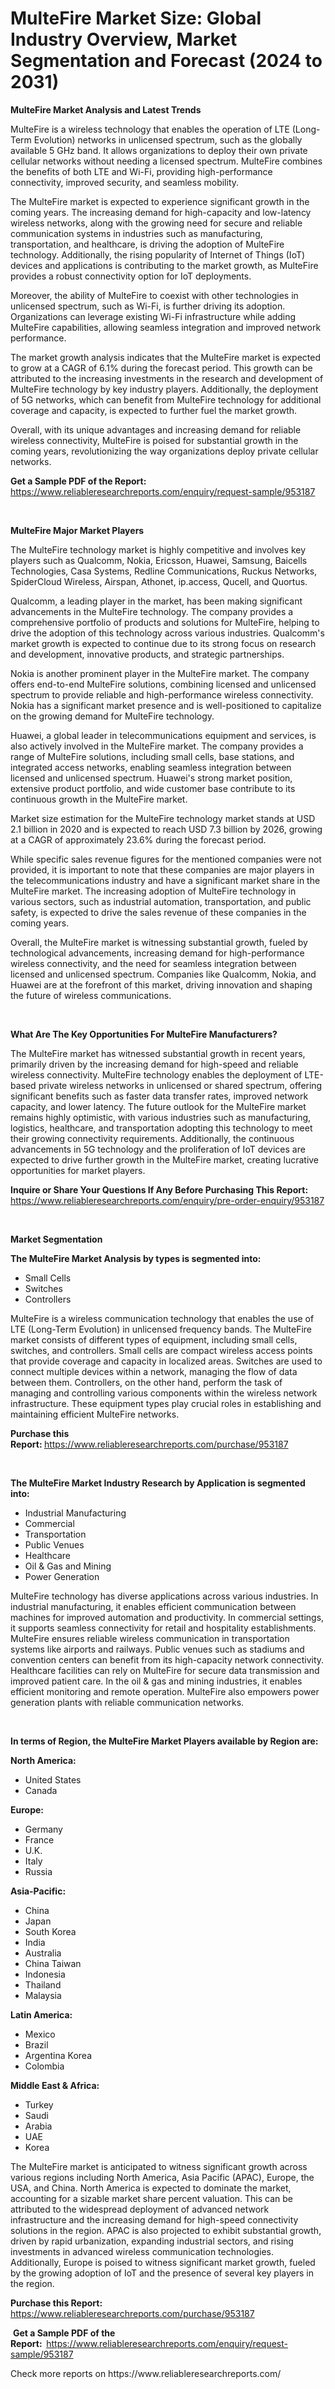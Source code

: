 <p><h1>MulteFire Market Size: Global Industry Overview, Market Segmentation and Forecast (2024 to 2031)</h1></p><p><strong>MulteFire Market Analysis and Latest Trends</strong></p>
<p><p>MulteFire is a wireless technology that enables the operation of LTE (Long-Term Evolution) networks in unlicensed spectrum, such as the globally available 5 GHz band. It allows organizations to deploy their own private cellular networks without needing a licensed spectrum. MulteFire combines the benefits of both LTE and Wi-Fi, providing high-performance connectivity, improved security, and seamless mobility.</p><p>The MulteFire market is expected to experience significant growth in the coming years. The increasing demand for high-capacity and low-latency wireless networks, along with the growing need for secure and reliable communication systems in industries such as manufacturing, transportation, and healthcare, is driving the adoption of MulteFire technology. Additionally, the rising popularity of Internet of Things (IoT) devices and applications is contributing to the market growth, as MulteFire provides a robust connectivity option for IoT deployments.</p><p>Moreover, the ability of MulteFire to coexist with other technologies in unlicensed spectrum, such as Wi-Fi, is further driving its adoption. Organizations can leverage existing Wi-Fi infrastructure while adding MulteFire capabilities, allowing seamless integration and improved network performance.</p><p>The market growth analysis indicates that the MulteFire market is expected to grow at a CAGR of 6.1% during the forecast period. This growth can be attributed to the increasing investments in the research and development of MulteFire technology by key industry players. Additionally, the deployment of 5G networks, which can benefit from MulteFire technology for additional coverage and capacity, is expected to further fuel the market growth.</p><p>Overall, with its unique advantages and increasing demand for reliable wireless connectivity, MulteFire is poised for substantial growth in the coming years, revolutionizing the way organizations deploy private cellular networks.</p></p>
<p><strong>Get a Sample PDF of the Report:&nbsp;</strong> <a href="https://www.reliableresearchreports.com/enquiry/request-sample/953187">https://www.reliableresearchreports.com/enquiry/request-sample/953187</a></p>
<p>&nbsp;</p>
<p><strong>MulteFire Major Market Players</strong></p>
<p><p>The MulteFire technology market is highly competitive and involves key players such as Qualcomm, Nokia, Ericsson, Huawei, Samsung, Baicells Technologies, Casa Systems, Redline Communications, Ruckus Networks, SpiderCloud Wireless, Airspan, Athonet, ip.access, Qucell, and Quortus.</p><p>Qualcomm, a leading player in the market, has been making significant advancements in the MulteFire technology. The company provides a comprehensive portfolio of products and solutions for MulteFire, helping to drive the adoption of this technology across various industries. Qualcomm's market growth is expected to continue due to its strong focus on research and development, innovative products, and strategic partnerships.</p><p>Nokia is another prominent player in the MulteFire market. The company offers end-to-end MulteFire solutions, combining licensed and unlicensed spectrum to provide reliable and high-performance wireless connectivity. Nokia has a significant market presence and is well-positioned to capitalize on the growing demand for MulteFire technology.</p><p>Huawei, a global leader in telecommunications equipment and services, is also actively involved in the MulteFire market. The company provides a range of MulteFire solutions, including small cells, base stations, and integrated access networks, enabling seamless integration between licensed and unlicensed spectrum. Huawei's strong market position, extensive product portfolio, and wide customer base contribute to its continuous growth in the MulteFire market.</p><p>Market size estimation for the MulteFire technology market stands at USD 2.1 billion in 2020 and is expected to reach USD 7.3 billion by 2026, growing at a CAGR of approximately 23.6% during the forecast period.</p><p>While specific sales revenue figures for the mentioned companies were not provided, it is important to note that these companies are major players in the telecommunications industry and have a significant market share in the MulteFire market. The increasing adoption of MulteFire technology in various sectors, such as industrial automation, transportation, and public safety, is expected to drive the sales revenue of these companies in the coming years.</p><p>Overall, the MulteFire market is witnessing substantial growth, fueled by technological advancements, increasing demand for high-performance wireless connectivity, and the need for seamless integration between licensed and unlicensed spectrum. Companies like Qualcomm, Nokia, and Huawei are at the forefront of this market, driving innovation and shaping the future of wireless communications.</p></p>
<p>&nbsp;</p>
<p><strong>What Are The Key Opportunities For MulteFire Manufacturers?</strong></p>
<p><p>The MulteFire market has witnessed substantial growth in recent years, primarily driven by the increasing demand for high-speed and reliable wireless connectivity. MulteFire technology enables the deployment of LTE-based private wireless networks in unlicensed or shared spectrum, offering significant benefits such as faster data transfer rates, improved network capacity, and lower latency. The future outlook for the MulteFire market remains highly optimistic, with various industries such as manufacturing, logistics, healthcare, and transportation adopting this technology to meet their growing connectivity requirements. Additionally, the continuous advancements in 5G technology and the proliferation of IoT devices are expected to drive further growth in the MulteFire market, creating lucrative opportunities for market players.</p></p>
<p><strong>Inquire or Share Your Questions If Any Before Purchasing This Report:</strong> <a href="https://www.reliableresearchreports.com/enquiry/pre-order-enquiry/953187">https://www.reliableresearchreports.com/enquiry/pre-order-enquiry/953187</a></p>
<p>&nbsp;</p>
<p><strong>Market Segmentation</strong></p>
<p><strong>The MulteFire Market Analysis by types is segmented into:</strong></p>
<p><ul><li>Small Cells</li><li>Switches</li><li>Controllers</li></ul></p>
<p><p>MulteFire is a wireless communication technology that enables the use of LTE (Long-Term Evolution) in unlicensed frequency bands. The MulteFire market consists of different types of equipment, including small cells, switches, and controllers. Small cells are compact wireless access points that provide coverage and capacity in localized areas. Switches are used to connect multiple devices within a network, managing the flow of data between them. Controllers, on the other hand, perform the task of managing and controlling various components within the wireless network infrastructure. These equipment types play crucial roles in establishing and maintaining efficient MulteFire networks.</p></p>
<p><strong>Purchase this Report:&nbsp;</strong><a href="https://www.reliableresearchreports.com/purchase/953187">https://www.reliableresearchreports.com/purchase/953187</a></p>
<p>&nbsp;</p>
<p><strong>The MulteFire Market Industry Research by Application is segmented into:</strong></p>
<p><ul><li>Industrial Manufacturing</li><li>Commercial</li><li>Transportation</li><li>Public Venues</li><li>Healthcare</li><li>Oil & Gas and Mining</li><li>Power Generation</li></ul></p>
<p><p>MulteFire technology has diverse applications across various industries. In industrial manufacturing, it enables efficient communication between machines for improved automation and productivity. In commercial settings, it supports seamless connectivity for retail and hospitality establishments. MulteFire ensures reliable wireless communication in transportation systems like airports and railways. Public venues such as stadiums and convention centers can benefit from its high-capacity network connectivity. Healthcare facilities can rely on MulteFire for secure data transmission and improved patient care. In the oil & gas and mining industries, it enables efficient monitoring and remote operation. MulteFire also empowers power generation plants with reliable communication networks.</p></p>
<p>&nbsp;</p>
<p><strong>In terms of Region, the MulteFire Market Players available by Region are:</strong></p>
<p>
    <p> <strong> North America: </strong>
        <ul>
            <li>United States</li>
            <li>Canada</li>
        </ul>
        </p> 
    <p> <strong> Europe: </strong>
        <ul>
            <li>Germany</li>
            <li>France</li>
            <li>U.K.</li>
            <li>Italy</li>
            <li>Russia</li>
        </ul>
        </p> 
    <p> <strong> Asia-Pacific: </strong>
        <ul>
            <li>China</li>
            <li>Japan</li>
            <li>South Korea</li>
            <li>India</li>
            <li>Australia</li>
            <li>China Taiwan</li>
            <li>Indonesia</li>
            <li>Thailand</li>
            <li>Malaysia</li>
        </ul>
        </p> 
    <p> <strong> Latin America: </strong>
        <ul>
            <li>Mexico</li>
            <li>Brazil</li>
            <li>Argentina Korea</li>
            <li>Colombia</li>
        </ul>
        </p> 
    <p> <strong> Middle East & Africa: </strong>
        <ul>
            <li>Turkey</li>
            <li>Saudi</li>
            <li>Arabia</li>
            <li>UAE</li>
            <li>Korea</li>
        </ul>
    </p>
    </p>
<p><p>The MulteFire market is anticipated to witness significant growth across various regions including North America, Asia Pacific (APAC), Europe, the USA, and China. North America is expected to dominate the market, accounting for a sizable market share percent valuation. This can be attributed to the widespread deployment of advanced network infrastructure and the increasing demand for high-speed connectivity solutions in the region. APAC is also projected to exhibit substantial growth, driven by rapid urbanization, expanding industrial sectors, and rising investments in advanced wireless communication technologies. Additionally, Europe is poised to witness significant market growth, fueled by the growing adoption of IoT and the presence of several key players in the region.</p></p>
<p><strong>Purchase this Report: </strong><a href="https://www.reliableresearchreports.com/purchase/953187">https://www.reliableresearchreports.com/purchase/953187</a></p>
<p>&nbsp;<strong>Get a Sample PDF of the Report:&nbsp;&nbsp;</strong><a href="https://www.reliableresearchreports.com/enquiry/request-sample/953187">https://www.reliableresearchreports.com/enquiry/request-sample/953187</a></p>
<p><strong></strong></p>
<p>Check more reports on https://www.reliableresearchreports.com/</p>